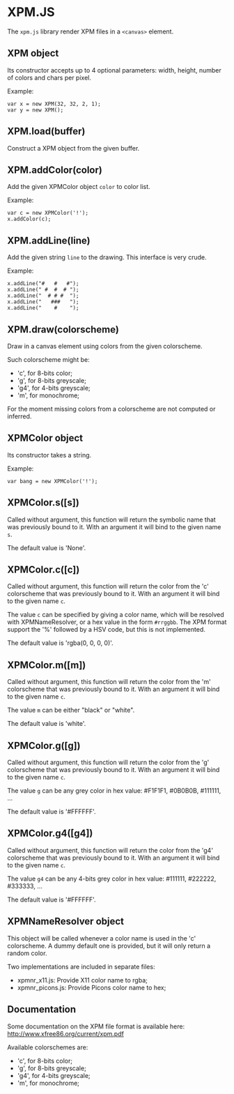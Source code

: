 XPM.JS
======

The `xpm.js` library render XPM files in a `<canvas>` element.

XPM object
----------

Its constructor accepts up to 4 optional parameters: width, height,
number of colors and chars per pixel.

Example:

    var x = new XPM(32, 32, 2, 1);
    var y = new XPM();

XPM.load(buffer)
----------------

Construct a XPM object from the given buffer.

XPM.addColor(color)
-------------------

Add the given XPMColor object `color` to color list.

Example:

    var c = new XPMColor('!');
    x.addColor(c);

XPM.addLine(line)
-----------------

Add the given string `line` to the drawing. This interface is very
crude.

Example:

    x.addLine("#   #   #");
    x.addLine(" #  #  # ");
    x.addLine("  # # #  ");
    x.addLine("   ###   ");
    x.addLine("    #    ");

XPM.draw(colorscheme)
---------------------

Draw in a canvas element using colors from the given colorscheme.

Such colorscheme might be:

   * 'c', for 8-bits color;
   * 'g', for 8-bits greyscale;
   * 'g4', for 4-bits greyscale;
   * 'm', for monochrome;

For the moment missing colors from a colorscheme are not computed or
inferred.

XPMColor object
---------------

Its constructor takes a string.

Example:

    var bang = new XPMColor('!');

XPMColor.s([s])
---------------

Called without argument, this function will return the symbolic name
that was previously bound to it. With an argument it will bind to the
given name `s`.

The default value is 'None'.

XPMColor.c([c])
---------------

Called without argument, this function will return the color from the
'c' colorscheme that was previously bound to it. With an argument it
will bind to the given name `c`.

The value `c` can be specified by giving a color name, which will be
resolved with XPMNameResolver, or a hex value in the form `#rrggbb`. The
XPM format support the '%' followed by a HSV code, but this is not
implemented.

The default value is 'rgba(0, 0, 0, 0)'.

XPMColor.m([m])
---------------

Called without argument, this function will return the color from the
'm' colorscheme that was previously bound to it. With an argument it
will bind to the given name `c`.

The value `m` can be either "black" or "white".

The default value is 'white'.

XPMColor.g([g])
---------------

Called without argument, this function will return the color from the
'g' colorscheme that was previously bound to it. With an argument it
will bind to the given name `c`.

The value `g` can be any grey color in hex value: #F1F1F1, #0B0B0B,
 #111111, ...

The default value is '#FFFFFF'.

XPMColor.g4([g4])
-----------------

Called without argument, this function will return the color from the
'g4' colorscheme that was previously bound to it. With an argument it
will bind to the given name `c`.

The value `g4` can be any 4-bits grey color in hex value: #111111,
 #222222, #333333, ...

The default value is '#FFFFFF'.

XPMNameResolver object
----------------------

This object will be called whenever a color name is used in the 'c'
colorscheme.  A dummy default one is provided, but it will only return a
random color.

Two implementations are included in separate files:

   * xpmnr_x11.js: Provide X11 color name to rgba;
   * xpmnr_picons.js: Provide Picons color name to hex;

Documentation
-------------

Some documentation on the XPM file format is available here:
http://www.xfree86.org/current/xpm.pdf

Available colorschemes are:

   * 'c', for 8-bits color;
   * 'g', for 8-bits greyscale;
   * 'g4', for 4-bits greyscale;
   * 'm', for monochrome;


